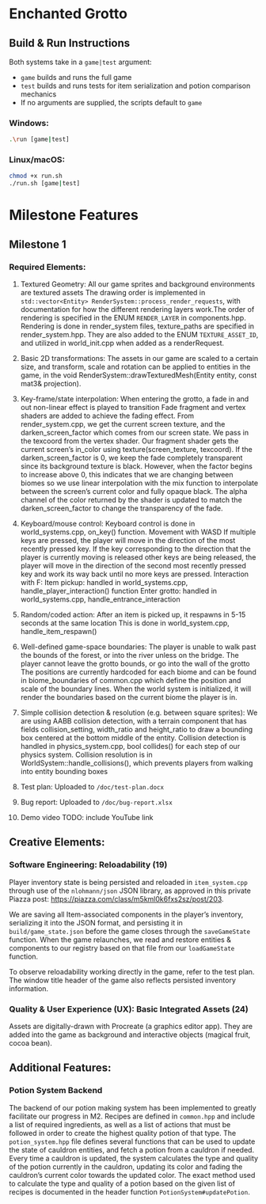 # Enchanted Grotto

## Build & Run Instructions
Both systems take in a `game|test` argument:
- `game` builds and runs the full game
- `test` builds and runs tests for item serialization and potion comparison mechanics
- If no arguments are supplied, the scripts default to `game`

### Windows:
```bash
.\run [game|test]
```

### Linux/macOS:
```bash
chmod +x run.sh
./run.sh [game|test]
```
# Milestone Features
## Milestone 1

### Required Elements:
1. Textured Geometry:
All our game sprites and background environments are textured assets
The drawing order is implemented in `std::vector<Entity> RenderSystem::process_render_requests`, with documentation for how the different rendering layers work.The order of rendering is specified in the ENUM `RENDER_LAYER` in components.hpp.
Rendering is done in render_system files, texture_paths are specified in render_system.hpp. They are also added to the ENUM `TEXTURE_ASSET_ID`, and utilized in world_init.cpp when added as a renderRequest.

2. Basic 2D transformations:
The assets in our game are scaled to a certain size, and transform, scale and rotation can be applied to entities in the game, in the void RenderSystem::drawTexturedMesh(Entity entity, const mat3& projection).

3. Key-frame/state interpolation:
When entering the grotto, a fade in and out non-linear effect is played to transition
Fade fragment and vertex shaders are added to achieve the fading effect. From render_system.cpp, we get the current screen texture, and the darken_screen_factor which comes from our screen state. We pass in the texcoord from the vertex shader. 
Our fragment shader gets the current screen’s in_color using texture(screen_texture, texcoord). If the darken_screen_factor is 0, we keep the fade completely transparent since its background texture is black. However, when the factor begins to increase above 0, this indicates that we are changing between biomes so we use linear interpolation with the mix function to interpolate between the screen’s current color and fully opaque black. 
The alpha channel of the color returned by the shader is updated to match the darken_screen_factor to change the transparency of the fade.

4. Keyboard/mouse control:
Keyboard control is done in world_systems.cpp, on_key() function. 
Movement with WASD
If multiple keys are pressed, the player will move in the direction of the most recently pressed key. If the key corresponding to the direction that the player is currently moving is released other keys are being released, the player will move in the direction of the second most recently pressed key and work its way back until no more keys are pressed.
Interaction with F:
Item pickup: handled in world_systems.cpp,  handle_player_interaction() function
Enter grotto: handled in world_systems.cpp,  handle_entrance_interaction

5. Random/coded action:
After an item is picked up, it respawns in 5-15 seconds at the same location
This is done in world_system.cpp, handle_item_respawn()

6. Well-defined game-space boundaries:
The player is unable to walk past the bounds of the forest, or into the river unless on the bridge. The player cannot leave the grotto bounds, or go into the wall of the grotto
The positions are currently hardcoded for each biome and can be found in biome_boundaries of common.cpp which define the position and scale of the boundary lines. When the world system is initialized, it will render the boundaries based on the current biome the player is in.

7. Simple collision detection & resolution (e.g. between square sprites):
We are using AABB collision detection, with a terrain component that has fields collision_setting, width_ratio and height_ratio to draw a bounding box centered at the bottom middle of the entity.
Collision detection is handled in physics_system.cpp, bool collides() for each step of our physics system. Collision resolution is in WorldSystem::handle_collisions(), which prevents players from walking into entity bounding boxes

10. Test plan:
Uploaded to `/doc/test-plan.docx`

11. Bug report:
Uploaded to `/doc/bug-report.xlsx`

12. Demo video
TODO: include YouTube link

## Creative Elements: 
### Software Engineering: Reloadability (19)
Player inventory state is being persisted and reloaded in `item_system.cpp` through use of the `nlohmann/json` JSON library, as approved in this private Piazza post: https://piazza.com/class/m5kml0k6fxs2sz/post/203.

We are saving all Item-associated components in the player’s inventory, serializing it into the JSON format, and persisting it in `build/game_state.json` before the game closes through the `saveGameState` function. When the game relaunches, we read and restore entities & components to our registry based on that file from our `loadGameState` function.

To observe reloadability working directly in the game, refer to the test plan. The window title header of the game also reflects persisted inventory information.

### Quality & User Experience (UX): Basic Integrated Assets (24)
Assets are digitally-drawn with Procreate (a graphics editor app). They are added into the game as background and interactive objects (magical fruit, cocoa bean). 

## Additional Features:
### Potion System Backend
The backend of our potion making system has been implemented to greatly facilitate our progress in M2.
Recipes are defined in `common.hpp` and include a list of required ingredients, as well as a list of actions that must be followed in order to create the highest quality potion of that type.
The `potion_system.hpp` file defines several functions that can be used to update the state of cauldron entities, and fetch a potion from a cauldron if needed.
Every time a cauldron is updated, the system calculates the type and quality of the potion currently in the cauldron, updating its color and fading the cauldron’s current color towards the updated color.
The exact method used to calculate the type and quality of a potion based on the given list of recipes is documented in the header function `PotionSystem#updatePotion`.

